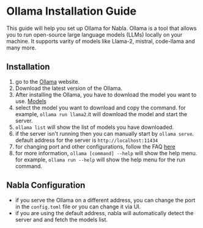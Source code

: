 # Ollama Installation Guide

This guide will help you set up Ollama for Nabla. Ollama is a tool that allows you to run open-source large language models (LLMs) locally on your machine. It supports varity of models like Llama-2, mistral, code-llama and many more.

## Installation

1. go to the [Ollama](https://ollama.com) website.
2. Download the latest version of the Ollama.
3. After installing the Ollama, you have to download the model you want to use. [Models](https://ollama.com/library)
4. select the model you want to download and copy the command. for example, `ollama run llama2`.it will download the model and start the server. 
5. `ollama list` will show the list of models you have downloaded.
6. if the server isn't running then you can manually start by `ollama serve`. default address for the server is `http://localhost:11434`
7. for changing port and other configurations, follow the FAQ [here](https://github.com/ollama/ollama/blob/main/docs/faq.md)
8. for more information, `ollama [command] --help` will show the help menu. for example, `ollama run --help` will show the help menu for the run command.


## Nabla Configuration

- if you serve the Ollama on a different address, you can change the port in the `config.toml` file or you can change it via UI.
- if you are using the default address, nabla will automatically detect the server and and fetch the models list.

